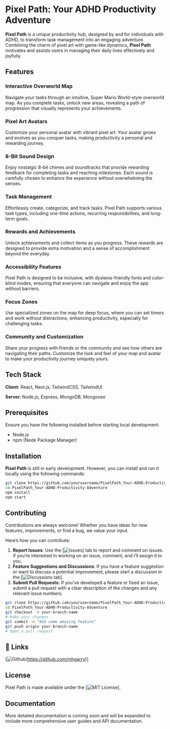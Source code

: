 # Pixel Path: Your ADHD Productivity Adventure

**Pixel Path** is a unique productivity hub, designed by and for individuals with ADHD, to transform task management into an engaging adventure. Combining the charm of pixel art with game-like dynamics, **Pixel Path** motivates and assists users in managing their daily lives effectively and joyfully.

## Features

### Interactive Overworld Map

Navigate your tasks through an intuitive, Super Mario World-style overworld map. As you complete tasks, unlock new areas, revealing a path of progression that visually represents your achievements.

### Pixel Art Avatars

Customize your personal avatar with vibrant pixel art. Your avatar grows and evolves as you conquer tasks, making productivity a personal and rewarding journey.

### 8-Bit Sound Design

Enjoy nostalgic 8-bit chimes and soundtracks that provide rewarding feedback for completing tasks and reaching milestones. Each sound is carefully chosen to enhance the experience without overwhelming the senses.

### Task Management

Effortlessly create, categorize, and track tasks. Pixel Path supports various task types, including one-time actions, recurring responsibilities, and long-term goals.

### Rewards and Achievements

Unlock achievements and collect items as you progress. These rewards are designed to provide extra motivation and a sense of accomplishment beyond the everyday.

### Accessibility Features

Pixel Path is designed to be inclusive, with dyslexia-friendly fonts and color-blind modes, ensuring that everyone can navigate and enjoy the app without barriers.

### Focus Zones

Use specialized zones on the map for deep focus, where you can set timers and work without distractions, enhancing productivity, especially for challenging tasks.

### Community and Customization

Share your progress with friends or the community and see how others are navigating their paths. Customize the look and feel of your map and avatar to make your productivity journey uniquely yours.

## Tech Stack

**Client**: React, Next.js, TailwindCSS, TailwindUI

**Server**: Node.js, Express, MongoDB, Mongoose

## Prerequisites

Ensure you have the following installed before starting local development:

- Node.js
- npm (Node Package Manager)

## Installation

**Pixel Path** is still in early development. However, you can install and run it locally using the following commands:

```bash
git clone https://github.com/yourusername/PixelPath_Your-ADHD-Productivity-Adventure.git
cd PixelPath_Your-ADHD-Productivity-Adventure
npm install
npm start
```

## Contributing

Contributions are always welcome! Whether you have ideas for new features, improvements, or find a bug, we value your input.

Here’s how you can contribute:

  1. **Report Issues**: Use the [![Issues](https://github.com/mhgarry/PixelPath_Your-ADHD-Productivity-Adventure/issues)] tab to report and comment on issues. If you’re interested in working on an issue, comment, and I’ll assign it to you.
  2. **Feature Suggestions and Discussions**: If you have a feature suggestion or want to discuss a potential improvement, please start a discussion in the [![Discussions tab](https://github.com/mhgarry/PixelPath_Your-ADHD-Productivity-Adventure/discussions)].
  3. **Submit Pull Requests**: If you've developed a feature or fixed an issue, submit a pull request with a clear description of the changes and any relevant issue numbers.

```bash
git clone https://github.com/yourusername/PixelPath_Your-ADHD-Productivity-Adventure.git
cd PixelPath_Your-ADHD-Productivity-Adventure
git checkout -b your-branch-name
# Make your changes
git commit -m "Add some amazing feature"
git push origin your-branch-name
# Open a pull request
```

## 🔗 Links

[![Github](https://img.shields.io/badge/github-000000?style=for-the-badge&logo=github&logoColor=white)(https://github.com/mhgarry)]

## License

Pixel Path is made available under the [![MIT License](https://choosealicense.com/licenses/mit/)].

## Documentation

More detailed documentation is coming soon and will be expanded to include more comprehensive user guides and API documentation.
